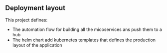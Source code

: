 ## Deployment layout
This project defines:
- The automation flow for building all the micoservices ans push them to a hub
- The helm chart add kubernetes templates that defines the production layout of the application
